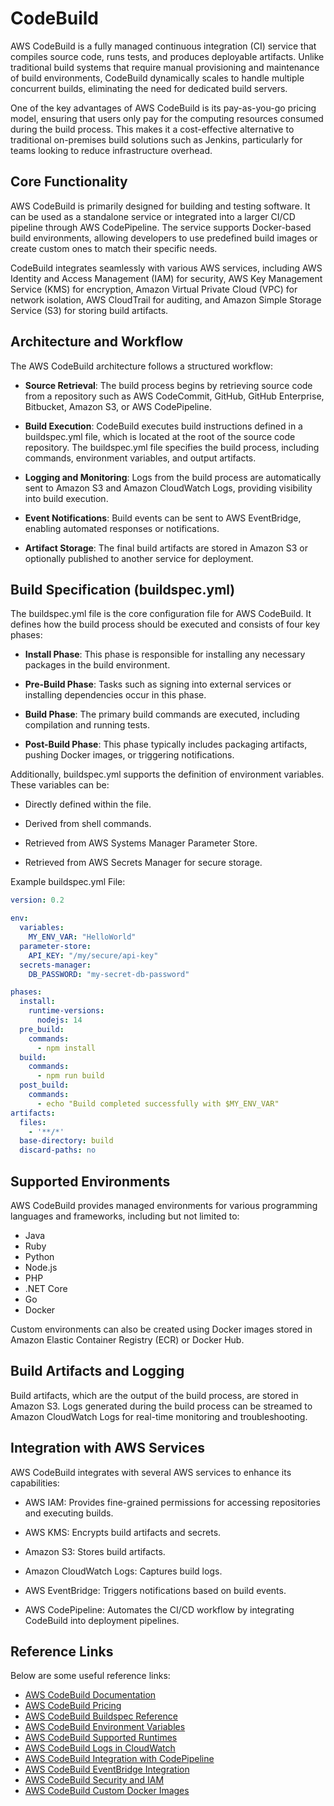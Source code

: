 # CodeBuild

AWS CodeBuild is a fully managed continuous integration (CI) service that compiles source code, runs tests, and produces deployable artifacts. Unlike traditional build systems that require manual provisioning and maintenance of build environments, CodeBuild dynamically scales to handle multiple concurrent builds, eliminating the need for dedicated build servers.

One of the key advantages of AWS CodeBuild is its pay-as-you-go pricing model, ensuring that users only pay for the computing resources consumed during the build process. This makes it a cost-effective alternative to traditional on-premises build solutions such as Jenkins, particularly for teams looking to reduce infrastructure overhead.

## Core Functionality

AWS CodeBuild is primarily designed for building and testing software. It can be used as a standalone service or integrated into a larger CI/CD pipeline through AWS CodePipeline. The service supports Docker-based build environments, allowing developers to use predefined build images or create custom ones to match their specific needs.

CodeBuild integrates seamlessly with various AWS services, including AWS Identity and Access Management (IAM) for security, AWS Key Management Service (KMS) for encryption, Amazon Virtual Private Cloud (VPC) for network isolation, AWS CloudTrail for auditing, and Amazon Simple Storage Service (S3) for storing build artifacts.

## Architecture and Workflow

The AWS CodeBuild architecture follows a structured workflow:

- **Source Retrieval**: The build process begins by retrieving source code from a repository such as AWS CodeCommit, GitHub, GitHub Enterprise, Bitbucket, Amazon S3, or AWS CodePipeline.

- **Build Execution**: CodeBuild executes build instructions defined in a buildspec.yml file, which is located at the root of the source code repository. The buildspec.yml file specifies the build process, including commands, environment variables, and output artifacts.

- **Logging and Monitoring**: Logs from the build process are automatically sent to Amazon S3 and Amazon CloudWatch Logs, providing visibility into build execution.

- **Event Notifications**: Build events can be sent to AWS EventBridge, enabling automated responses or notifications.

- **Artifact Storage**: The final build artifacts are stored in Amazon S3 or optionally published to another service for deployment.

## Build Specification (buildspec.yml)

The buildspec.yml file is the core configuration file for AWS CodeBuild. It defines how the build process should be executed and consists of four key phases:

- **Install Phase**: This phase is responsible for installing any necessary packages in the build environment.

- **Pre-Build Phase**: Tasks such as signing into external services or installing dependencies occur in this phase.

- **Build Phase**: The primary build commands are executed, including compilation and running tests.

- **Post-Build Phase**: This phase typically includes packaging artifacts, pushing Docker images, or triggering notifications.

Additionally, buildspec.yml supports the definition of environment variables. These variables can be:

- Directly defined within the file.

- Derived from shell commands.

- Retrieved from AWS Systems Manager Parameter Store.

- Retrieved from AWS Secrets Manager for secure storage.

Example buildspec.yml File:

```YAML
version: 0.2

env:
  variables:
    MY_ENV_VAR: "HelloWorld"
  parameter-store:
    API_KEY: "/my/secure/api-key"
  secrets-manager:
    DB_PASSWORD: "my-secret-db-password"

phases:
  install:
    runtime-versions:
      nodejs: 14
  pre_build:
    commands:
      - npm install
  build:
    commands:
      - npm run build
  post_build:
    commands:
      - echo "Build completed successfully with $MY_ENV_VAR"
artifacts:
  files:
    - '**/*'
  base-directory: build
  discard-paths: no
```

## Supported Environments

AWS CodeBuild provides managed environments for various programming languages and frameworks, including but not limited to:

- Java
- Ruby
- Python
- Node.js
- PHP
- .NET Core
- Go
- Docker

Custom environments can also be created using Docker images stored in Amazon Elastic Container Registry (ECR) or Docker Hub.

## Build Artifacts and Logging

Build artifacts, which are the output of the build process, are stored in Amazon S3. Logs generated during the build process can be streamed to Amazon CloudWatch Logs for real-time monitoring and troubleshooting.

## Integration with AWS Services

AWS CodeBuild integrates with several AWS services to enhance its capabilities:

- AWS IAM: Provides fine-grained permissions for accessing repositories and executing builds.

- AWS KMS: Encrypts build artifacts and secrets.

- Amazon S3: Stores build artifacts.

- Amazon CloudWatch Logs: Captures build logs.

- AWS EventBridge: Triggers notifications based on build events.

- AWS CodePipeline: Automates the CI/CD workflow by integrating CodeBuild into deployment pipelines.

## Reference Links

Below are some useful reference links:

- [AWS CodeBuild Documentation](https://docs.aws.amazon.com/codebuild/latest/userguide/welcome.html)
- [AWS CodeBuild Pricing](https://aws.amazon.com/codebuild/pricing/)
- [AWS CodeBuild Buildspec Reference](https://docs.aws.amazon.com/codebuild/latest/userguide/build-spec-ref.html)
- [AWS CodeBuild Environment Variables](https://docs.aws.amazon.com/codebuild/latest/userguide/build-env-ref-env-vars.html)
- [AWS CodeBuild Supported Runtimes](https://docs.aws.amazon.com/codebuild/latest/userguide/build-env-ref-available.html)
- [AWS CodeBuild Logs in CloudWatch](https://docs.aws.amazon.com/codebuild/latest/userguide/logging-cloudwatch.html)
- [AWS CodeBuild Integration with CodePipeline](https://docs.aws.amazon.com/codepipeline/latest/userguide/integrations-codebuild.html)
- [AWS CodeBuild EventBridge Integration](https://docs.aws.amazon.com/codebuild/latest/userguide/sample-build-notifications.html)
- [AWS CodeBuild Security and IAM](https://docs.aws.amazon.com/codebuild/latest/userguide/auth-and-access-control.html)
- [AWS CodeBuild Custom Docker Images](https://docs.aws.amazon.com/codebuild/latest/userguide/sample-docker-custom-image.html)
